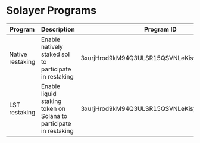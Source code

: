 # Solayer Programs

<table><thead><tr><th width="142">Program</th><th width="201">Description</th><th>Program ID</th></tr></thead><tbody><tr><td>Native restaking</td><td>Enable natively staked sol to participate in restaking</td><td>3xurjHrod9kM94Q3ULSR15QSVNLeKisy6CtundC6XKvc</td></tr><tr><td>LST restaking</td><td>Enable liquid staking token on Solana to participate in restaking</td><td>3xurjHrod9kM94Q3ULSR15QSVNLeKisy6CtundC6XKvc</td></tr></tbody></table>
